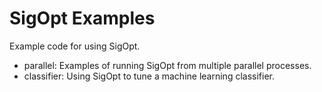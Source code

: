 # SigOpt Examples

Example code for using SigOpt.

- parallel: Examples of running SigOpt from multiple parallel processes.
- classifier: Using SigOpt to tune a machine learning classifier.
